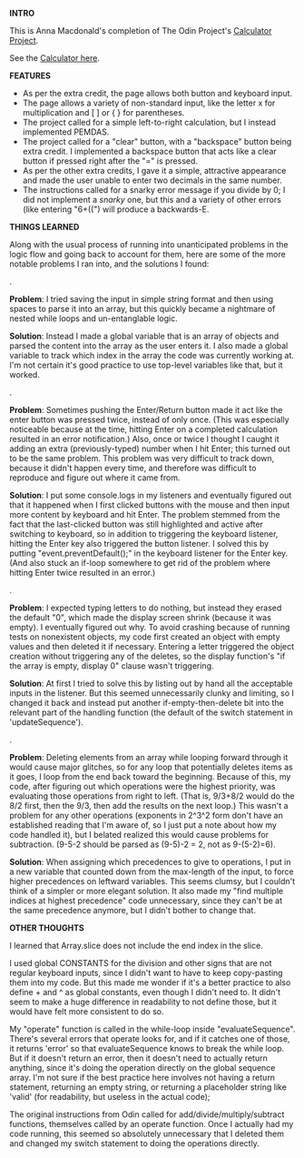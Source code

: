 **INTRO**


This is Anna Macdonald's completion of The Odin Project's [Calculator Project](https://www.theodinproject.com/courses/web-development-101/lessons/calculator).

See the [Calculator here](https://annafirtree.github.io/odin-calculator/).

**FEATURES**

* As per the extra credit, the page allows both button and keyboard input.
* The page allows a variety of non-standard input, like the letter x for multiplication and [ ] or { } for parentheses.
* The project called for a simple left-to-right calculation, but I instead implemented PEMDAS.
* The project called for a "clear" button, with a "backspace" button being extra credit. I implemented a backspace button that acts like a clear button if pressed right after the "=" is pressed.
* As per the other extra credits, I gave it a simple, attractive appearance and made the user unable to enter two decimals in the same number.
* The instructions called for a snarky error message if you divide by 0; I did not implement a *snarky* one, but this and a variety of other errors (like entering "6+((") will produce a backwards-E.


**THINGS LEARNED**

Along with the usual process of running into unanticipated problems in the logic flow and going back to account for them, here are some of the more notable problems I ran into, and the solutions I found:

.

**Problem**: I tried saving the input in simple string format and then using spaces to parse it into an array, but this quickly became a nightmare of nested while loops and un-entanglable logic. 

**Solution**: Instead I made a global variable that is an array of objects and parsed the content into the array as the user enters it. I also made a global variable to track which index in the array the code was currently working at. I'm not certain it's good practice to use top-level variables like that, but it worked.

.

**Problem**: Sometimes pushing the Enter/Return button made it act like the enter button was pressed twice, instead of only once. (This was especially noticeable because at the time, hitting Enter on a completed calculation resulted in an error notification.) Also, once or twice I thought I caught it adding an extra (previously-typed) number when I hit Enter; this turned out to be the same problem. This problem was very difficult to track down, because it didn't happen every time, and therefore was difficult to reproduce and figure out where it came from.

**Solution**: I put some console.logs in my listeners and eventually figured out that it happened when I first clicked buttons with the mouse and then input more content by keyboard and hit Enter. The problem stemmed from the fact that the last-clicked button was still highlighted and active after switching to keyboard, so in addition to triggering the keyboard listener, hitting the Enter key also triggered the button listener. I solved this by putting "event.preventDefault();" in the keyboard listener for the Enter key. (And also stuck an if-loop somewhere to get rid of the problem where hitting Enter twice resulted in an error.)

.

**Problem**: I expected typing letters to do nothing, but instead they erased the default "0", which made the display screen shrink (because it was empty). I eventually figured out why. To avoid crashing because of running tests on nonexistent objects, my code first created an object with empty values and then deleted it if necessary. Entering a letter triggered the object creation without triggering any of the deletes, so the display function's "if the array is empty, display 0" clause wasn't triggering.

**Solution**: At first I tried to solve this by listing out by hand all the acceptable inputs in the listener. But this seemed unnecessarily clunky and limiting, so I changed it back and instead put another if-empty-then-delete bit into the relevant part of the handling function (the default of the switch statement in 'updateSequence').

.

**Problem**: Deleting elements from an array while looping forward through it would cause major glitches, so for any loop that potentially deletes items as it goes, I loop from the end back toward the beginning. Because of this, my code, after figuring out which operations were the highest priority, was evaluating those operations from right to left. (That is, 9/3+8/2 would do the 8/2 first, then the 9/3, then add the results on the next loop.) This wasn't a problem for any other operations (exponents in 2^3^2 form don't have an established reading that I'm aware of, so I just put a note about how my code handled it), but I belated realized this would cause problems for subtraction. (9-5-2 should be parsed as (9-5)-2 = 2, not as 9-(5-2)=6). 

**Solution**: When assigning which precedences to give to operations, I put in a new variable that counted down from the max-length of the input, to force higher precedences on leftward variables. This seems clumsy, but I couldn't think of a simpler or more elegant solution. It also made my "find multiple indices at highest precedence" code unnecessary, since they can't be at the same precedence anymore, but I didn't bother to change that.

**OTHER THOUGHTS**

I learned that Array.slice does not include the end index in the slice.

I used global CONSTANTS for the division and other signs that are not regular keyboard inputs, since I didn't want to have to keep copy-pasting them into my code. But this made me wonder if it's a better practice to also define + and ^ as global constants, even though I didn't need to. It didn't seem to make a huge difference in readability to not define those, but it would have felt more consistent to do so.

My "operate" function is called in the while-loop inside "evaluateSequence". There's several errors that operate looks for, and if it catches one of those, it returns 'error' so that evaluateSequence knows to break the while loop. But if it doesn't return an error, then it doesn't need to actually return anything, since it's doing the operation directly on the global sequence array. I'm not sure if the best practice here involves not having a return statement, returning an empty string, or returning a placeholder string like 'valid' (for readability, but useless in the actual code);

The original instructions from Odin called for add/divide/multiply/subtract functions, themselves called by an operate function. Once I actually had my code running, this seemed so absolutely unnecessary that I deleted them and changed my switch statement to doing the operations directly.
